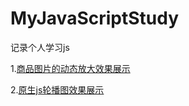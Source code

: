 # MyJavaScriptStudy
记录个人学习js

1.[商品图片的动态放大效果展示]((https://github.com/codeYoke/MyJavaScriptStudy/tree/master/商品图片的动态放大/READEME.md))

2.[原生js轮播图效果展示](https://github.com/codeYoke/MyJavaScriptStudy/tree/master/%E5%8E%9F%E7%94%9Fjs%E8%BD%AE%E6%92%AD%E5%9B%BE/README.md)

